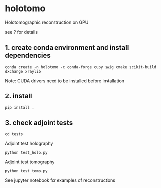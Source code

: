 # holotomo
Holotomographic reconstruction on GPU

see ? for details

## 1. create conda environment and install dependencies

```console
conda create -n holotomo -c conda-forge cupy swig cmake scikit-build dxchange xraylib
```

Note: CUDA drivers need to be installed before installation

## 2. install

```console
pip install .
```

## 3. check adjoint tests

```console
cd tests

```

Adjoint test holography

```console
python test_holo.py

```

Adjoint test tomography

```console
python test_tomo.py

```


See jupyter notebook for examples of reconstructions



